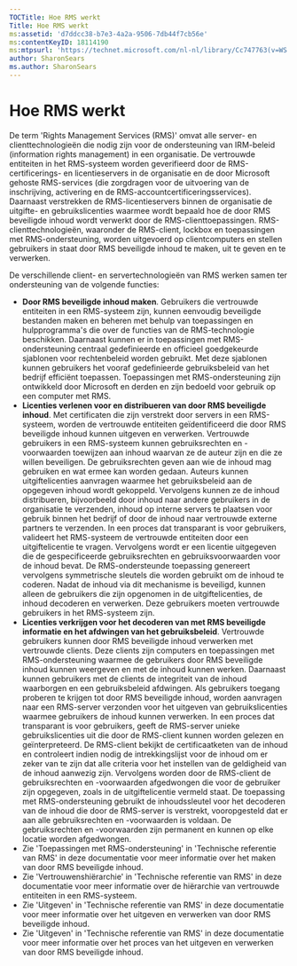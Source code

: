 ```yaml
---
TOCTitle: Hoe RMS werkt
Title: Hoe RMS werkt
ms:assetid: 'd7ddcc38-b7e3-4a2a-9506-7db44f7cb56e'
ms:contentKeyID: 18114190
ms:mtpsurl: 'https://technet.microsoft.com/nl-nl/library/Cc747763(v=WS.10)'
author: SharonSears
ms.author: SharonSears
---
```


Hoe RMS werkt
=============

De term 'Rights Management Services (RMS)' omvat alle server- en clienttechnologieën die nodig zijn voor de ondersteuning van IRM-beleid (information rights management) in een organisatie. De vertrouwde entiteiten in het RMS-systeem worden geverifieerd door de RMS-certificerings- en licentieservers in de organisatie en de door Microsoft gehoste RMS-services (die zorgdragen voor de uitvoering van de inschrijving, activering en de RMS-accountcertificeringsservices). Daarnaast verstrekken de RMS-licentieservers binnen de organisatie de uitgifte- en gebruikslicenties waarmee wordt bepaald hoe de door RMS beveiligde inhoud wordt verwerkt door de RMS-clienttoepassingen. RMS-clienttechnologieën, waaronder de RMS-client, lockbox en toepassingen met RMS-ondersteuning, worden uitgevoerd op clientcomputers en stellen gebruikers in staat door RMS beveiligde inhoud te maken, uit te geven en te verwerken.

De verschillende client- en servertechnologieën van RMS werken samen ter ondersteuning van de volgende functies:

-   **Door RMS beveiligde inhoud maken**. Gebruikers die vertrouwde entiteiten in een RMS-systeem zijn, kunnen eenvoudig beveiligde bestanden maken en beheren met behulp van toepassingen en hulpprogramma's die over de functies van de RMS-technologie beschikken. Daarnaast kunnen er in toepassingen met RMS-ondersteuning centraal gedefinieerde en officieel goedgekeurde sjablonen voor rechtenbeleid worden gebruikt. Met deze sjablonen kunnen gebruikers het vooraf gedefinieerde gebruiksbeleid van het bedrijf efficiënt toepassen. Toepassingen met RMS-ondersteuning zijn ontwikkeld door Microsoft en derden en zijn bedoeld voor gebruik op een computer met RMS.
-   **Licenties verlenen voor en distribueren van door RMS beveiligde inhoud**. Met certificaten die zijn verstrekt door servers in een RMS-systeem, worden de vertrouwde entiteiten geïdentificeerd die door RMS beveiligde inhoud kunnen uitgeven en verwerken. Vertrouwde gebruikers in een RMS-systeem kunnen gebruiksrechten en -voorwaarden toewijzen aan inhoud waarvan ze de auteur zijn en die ze willen beveiligen. De gebruiksrechten geven aan wie de inhoud mag gebruiken en wat ermee kan worden gedaan. Auteurs kunnen uitgiftelicenties aanvragen waarmee het gebruiksbeleid aan de opgegeven inhoud wordt gekoppeld. Vervolgens kunnen ze de inhoud distribueren, bijvoorbeeld door inhoud naar andere gebruikers in de organisatie te verzenden, inhoud op interne servers te plaatsen voor gebruik binnen het bedrijf of door de inhoud naar vertrouwde externe partners te verzenden.
    In een proces dat transparant is voor gebruikers, valideert het RMS-systeem de vertrouwde entiteiten door een uitgiftelicentie te vragen. Vervolgens wordt er een licentie uitgegeven die de gespecificeerde gebruiksrechten en gebruiksvoorwaarden voor de inhoud bevat. De RMS-ondersteunde toepassing genereert vervolgens symmetrische sleutels die worden gebruikt om de inhoud te coderen. Nadat de inhoud via dit mechanisme is beveiligd, kunnen alleen de gebruikers die zijn opgenomen in de uitgiftelicenties, de inhoud decoderen en verwerken. Deze gebruikers moeten vertrouwde gebruikers in het RMS-systeem zijn.
-   **Licenties verkrijgen voor het decoderen van met RMS beveiligde informatie en het afdwingen van het gebruiksbeleid**. Vertrouwde gebruikers kunnen door RMS beveiligde inhoud verwerken met vertrouwde clients. Deze clients zijn computers en toepassingen met RMS-ondersteuning waarmee de gebruikers door RMS beveiligde inhoud kunnen weergeven en met de inhoud kunnen werken. Daarnaast kunnen gebruikers met de clients de integriteit van de inhoud waarborgen en een gebruiksbeleid afdwingen. Als gebruikers toegang proberen te krijgen tot door RMS beveiligde inhoud, worden aanvragen naar een RMS-server verzonden voor het uitgeven van gebruikslicenties waarmee gebruikers de inhoud kunnen verwerken.
    In een proces dat transparant is voor gebruikers, geeft de RMS-server unieke gebruikslicenties uit die door de RMS-client kunnen worden gelezen en geïnterpreteerd. De RMS-client bekijkt de certificaatketen van de inhoud en controleert indien nodig de intrekkingslijst voor de inhoud om er zeker van te zijn dat alle criteria voor het instellen van de geldigheid van de inhoud aanwezig zijn. Vervolgens worden door de RMS-client de gebruiksrechten en -voorwaarden afgedwongen die voor de gebruiker zijn opgegeven, zoals in de uitgiftelicentie vermeld staat. De toepassing met RMS-ondersteuning gebruikt de inhoudssleutel voor het decoderen van de inhoud die door de RMS-server is verstrekt, vooropgesteld dat er aan alle gebruiksrechten en -voorwaarden is voldaan. De gebruiksrechten en -voorwaarden zijn permanent en kunnen op elke locatie worden afgedwongen.
-   Zie 'Toepassingen met RMS-ondersteuning' in 'Technische referentie van RMS' in deze documentatie voor meer informatie over het maken van door RMS beveiligde inhoud.
-   Zie 'Vertrouwenshiërarchie' in 'Technische referentie van RMS' in deze documentatie voor meer informatie over de hiërarchie van vertrouwde entiteiten in een RMS-systeem.
-   Zie 'Uitgeven' in 'Technische referentie van RMS' in deze documentatie voor meer informatie over het uitgeven en verwerken van door RMS beveiligde inhoud.
-   Zie 'Uitgeven' in 'Technische referentie van RMS' in deze documentatie voor meer informatie over het proces van het uitgeven en verwerken van door RMS beveiligde inhoud.
